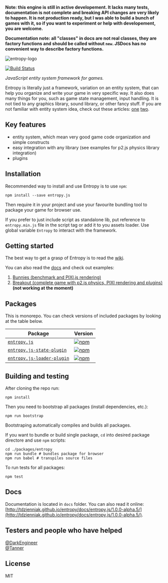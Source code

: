 __Note: this engine is still in active developement. It lacks many tests, documentation is not complete and breaking API changes are very likely to happen. It is not production ready, but I was able to build a bunch of games with it, so if you want to experiment or help with developement, you are welcome.__

__Documentation note: all "classes" in docs are not real classes, they are factory functions and should be called without `new`. JSDocs has no convenient way to describe factory functions.__

![entropy-logo](https://raw.githubusercontent.com/tdzienniak/entropy/master/entropy.png)

[![Build Status](https://travis-ci.org/tdzienniak/entropy.svg?branch=master)](https://travis-ci.org/tdzienniak/entropy)

_JavaScript entity system framework for games._

Entropy is literally just a framework, variation on an entity system, that can help you organize and write your game in very specific way. It also does many things for you, such as game state management, input handling. It is not tied to any graphics library, sound library, or other fancy stuff. If you are not familiar with entity system idea, check out these articles: [one](http://www.gamedev.net/page/resources/_/technical/game-programming/understanding-component-entity-systems-r3013) [two](http://entity-systems.wikidot.com/es-tutorials).

## Key features

- entity system, which mean very good game code organization and simple constructs
- easy integration with any library (see examples for p2.js physics library integration)
- plugins

## Installation

Recommended way to install and use Entropy is to use `npm`:
```
npm install --save entropy.js
```

Then require it in your project and use your favourite bundling tool to package your game for browser use.

If you prefer to just include script as standalone lib, put reference to `entropy.min.js` file in the script tag or add it to you assets loader. Use global variable `Entropy` to interact with the framework.

## Getting started

The best way to get a grasp of Entropy is to read the [wiki](https://github.com/tdzienniak/entropy/wiki).

You can also read the [docs](http://tdzienniak.github.io/entropy/docs/entropy.js/1.0.0-alpha.5/) and check out examples:

1. [Bunnies (benchmark and PIXI.js rendering)](http://tdzienniak.github.io/entropy/example/bunnies/)
2. [Breakout (complete game with p2.js physics, PIXI rendering and plugins)](http://tdzienniak.github.io/entropy/example/breakout/) __(not working at the moment)__

## Packages

This is monorepo. You can check versions of included packages by looking at the table below.

| Package | Version |
|---------|---------|
| [`entropy.js`](/packages/entropy) | [![npm](https://img.shields.io/npm/v/entropy.js.svg)](https://www.npmjs.com/package/entropy.js) |
| [`entropy.js-state-plugin`](/packages/entropy-state-plugin) | [![npm](https://img.shields.io/npm/v/entropy.js-state-plugin.svg)](https://www.npmjs.com/package/entropy.js-state-plugin) |
| [`entropy.js-loader-plugin`](/packages/entropy-loader-plugin) | [![npm](https://img.shields.io/npm/v/entropy.js-loader-plugin.svg)](https://www.npmjs.com/package/entropy.js-loader-plugin) |

## Building and testing

After cloning the repo run:
```
npm install
```

Then you need to bootstrap all packages (install dependencies, etc.):
```
npm run bootstrap
```

Bootstraping automatically compiles and builds all packages.

If you want to bundle or build single package, `cd` into desired package directore and use `npm` scripts:
```
cd ./packages/entropy
npm run bundle # bundles package for browser
npm run babel # transpiles source files
```

To run tests for all packages:
```
npm test
```

## Docs

Documentation is located in `docs` folder. You can also read it online: [http://tdzienniak.github.io/entropy/docs/entropy.js/1.0.0-alpha.5/](http://tdzienniak.github.io/entropy/docs/entropy.js/1.0.0-alpha.5/).

## Testers and people who have helped

[@DarkEngineer](https://github.com/DarkEngineer)  
[@Tanner](https://github.com/tannernetwork)

## License

MIT

